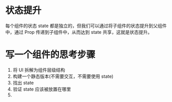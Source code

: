 # 状态提升

每个组件的状态 state 都是独立的，但我们可以通过将子组件的状态提升到父组件中，通过 Prop 传递到子组件中，从而达到 state 共享，这就是状态提升。

# 写一个组件的思考步骤

1. 将 UI 拆解为组件层级结构
2. 构建一个静态版本(不需要交互，不需要使用 state)
3. 找出 state
4. 验证 state 应该被放置在哪里
5.
